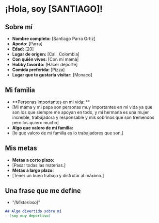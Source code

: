 # ¡Hola, soy [SANTIAGO]!

## Sobre mí
- **Nombre completo:** [Santiago Parra Ortiz]
- **Apodo:** [Parra]
- **Edad:** [20]
- **Lugar de origen:** [Cali, Colombia]
- **Con quién vives:** [Con mi mama]
- **Hobby favorito:** [Hacer deporte]
- **Comida preferida:** [Pizza]
- **Lugar que te gustaría visitar:** [Monaco]

## Mi familia
- **Personas importantes en mi vida: **
- [Mi mama y mi papa son personas muy importantes en mi vida ya que son los que siempre me apoyan en todo, y mi hermana es una mujer increíble, trabajadora y responsable y mis sobrinos que son tremendos pero los quiero mucho]
- **Algo que valoro de mi familia:**
- [lo que valoro de mi familia es lo trabajadores que son.]

## Mis metas
- **Metas a corto plazo:**
- [Pasar todas las materias.]
- **Metas a largo plazo:**
- [Tener un buen trabajo y disfrutar al máximo.]

## Una frase que me define
- "*[Misterioso]*"

```markdown
## Algo divertido sobre mí
- [soy muy deportivo]
```